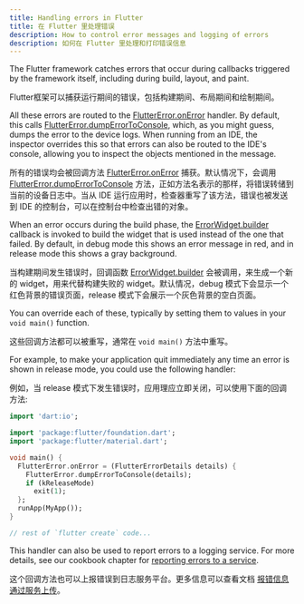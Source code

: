 ```yaml
---
title: Handling errors in Flutter
title: 在 Flutter 里处理错误
description: How to control error messages and logging of errors
description: 如何在 Flutter 里处理和打印错误信息
---
```


The Flutter framework catches errors that occur during callbacks
triggered by the framework itself, including during build, layout, and
paint.

Flutter框架可以捕获运行期间的错误，包括构建期间、布局期间和绘制期间。

All these errors are routed to the [FlutterError.onError][] handler. 
By default, this calls [FlutterError.dumpErrorToConsole][],
which, as you might guess, dumps the error to the device logs. When
running from an IDE, the inspector overrides this so that errors can
also be routed to the IDE's console, allowing you to inspect the
objects mentioned in the message.

所有的错误均会被回调方法 [FlutterError.onError][] 捕获。默认情况下，会调用 [FlutterError.dumpErrorToConsole][] 方法，正如方法名表示的那样，将错误转储到当前的设备日志中。当从 IDE 运行应用时，检查器重写了该方法，错误也被发送到 IDE 的控制台，可以在控制台中检查出错的对象。

When an error occurs during the build phase, the [ErrorWidget.builder][]
callback is invoked to build the widget that is used instead of the
one that failed. By default, in debug mode this shows an error message
in red, and in release mode this shows a gray background.

当构建期间发生错误时，回调函数 [ErrorWidget.builder][] 会被调用，来生成一个新的 widget，用来代替构建失败的 widget。默认情况，debug 模式下会显示一个红色背景的错误页面，release 模式下会展示一个灰色背景的空白页面。

You can override each of these, typically by setting them to values in
your `void main()` function.

这些回调方法都可以被重写，通常在 `void main()` 方法中重写。

For example, to make your application quit immediately any time an
error is shown in release mode, you could use the following handler:

例如，当 release 模式下发生错误时，应用理应立即关闭，可以使用下面的回调方法:

<!-- skip -->
```dart
import 'dart:io';

import 'package:flutter/foundation.dart';
import 'package:flutter/material.dart';

void main() {
  FlutterError.onError = (FlutterErrorDetails details) {
    FlutterError.dumpErrorToConsole(details);
    if (kReleaseMode)
      exit(1);
  };
  runApp(MyApp());
}

// rest of `flutter create` code...
```

This handler can also be used to report errors to a logging service.
For more details, see our cookbook chapter for 
[reporting errors to a service][].

这个回调方法也可以上报错误到日志服务平台。更多信息可以查看文档 [报错信息通过服务上传][reporting errors to a service]。


[FlutterError.onError]: {{site.api}}/flutter/foundation/FlutterError/onError.html
[FlutterError.dumpErrorToConsole]: {{site.api}}/flutter/foundation/FlutterError/dumpErrorToConsole.html
[ErrorWidget.builder]: {{site.api}}/flutter/widgets/ErrorWidget/builder.html
[reporting errors to a service]: /docs/cookbook/maintenance/error-reporting
